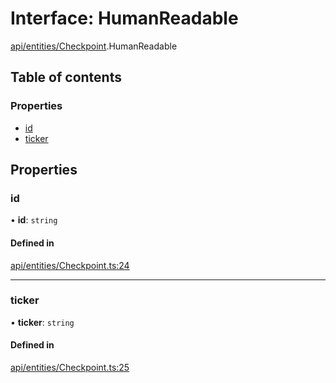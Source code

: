 # Interface: HumanReadable

[api/entities/Checkpoint](../wiki/api.entities.Checkpoint).HumanReadable

## Table of contents

### Properties

- [id](../wiki/api.entities.Checkpoint.HumanReadable#id)
- [ticker](../wiki/api.entities.Checkpoint.HumanReadable#ticker)

## Properties

### id

• **id**: `string`

#### Defined in

[api/entities/Checkpoint.ts:24](https://github.com/PolymathNetwork/polymesh-sdk/blob/c6fe1be3/src/api/entities/Checkpoint.ts#L24)

___

### ticker

• **ticker**: `string`

#### Defined in

[api/entities/Checkpoint.ts:25](https://github.com/PolymathNetwork/polymesh-sdk/blob/c6fe1be3/src/api/entities/Checkpoint.ts#L25)

